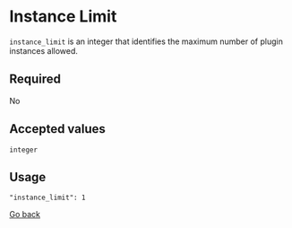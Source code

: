 # Instance Limit

`instance_limit` is an integer that identifies the maximum number of plugin instances allowed.

## Required
No

## Accepted values
`integer`

## Usage
```
"instance_limit": 1
```

[Go back](MANIFEST.md)
